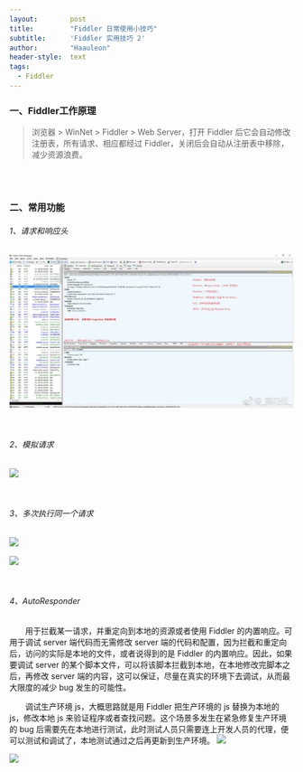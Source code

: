 ```yaml
---
layout:        post
title:         "Fiddler 日常使用小技巧"
subtitle:      'Fiddler 实用技巧 2'
author:        "Haauleon"
header-style:  text
tags:
  - Fiddler
---
```


### 一、Fiddler工作原理
> 浏览器 > WinNet > Fiddler > Web Server，打开 Fiddler 后它会自动修改注册表，所有请求、相应都经过 Fiddler，关闭后会自动从注册表中移除，减少资源浪费。

<br>
<br>

### 二、常用功能
###### 1、请求和响应头
![](\img\in-post\post-fiddler\2019-01-25-FiddlerDaily-1.jpg)      

<br>

###### 2、模拟请求
![](\img\in-post\post-fiddler\2019-01-24-FiddlerDaily-2.jpg)    

<br>

###### 3、多次执行同一个请求
![](\img\in-post\post-fiddler\2019-01-24-FiddlerDaily-3.jpg)         

![](\img\in-post\post-fiddler\2019-01-24-FiddlerDaily-4.jpg)

<br>

###### 4、AutoResponder      
&emsp;&emsp;用于拦截某一请求，并重定向到本地的资源或者使用 Fiddler 的内置响应。可用于调试 server 端代码而无需修改 server 端的代码和配置，因为拦截和重定向后，访问的实际是本地的文件，或者说得到的是 Fiddler 的内置响应。因此，如果要调试 server 的某个脚本文件，可以将该脚本拦截到本地，在本地修改完脚本之后，再修改 server 端的内容，这可以保证，尽量在真实的环境下去调试，从而最大限度的减少 bug 发生的可能性。         

&emsp;&emsp;调试生产环境 js，大概思路就是用 Fiddler 把生产环境的 js 替换为本地的 js，修改本地 js 来验证程序或者查找问题。这个场景多发生在紧急修复生产环境的 bug 后需要先在本地进行测试，此时测试人员只需要连上开发人员的代理，便可以测试和调试了，本地测试通过之后再更新到生产环境。
![](\img\in-post\post-fiddler\2019-01-24-FiddlerDaily-5.jpg)         

![](\img\in-post\post-fiddler\2019-01-24-FiddlerDaily-6.jpg)